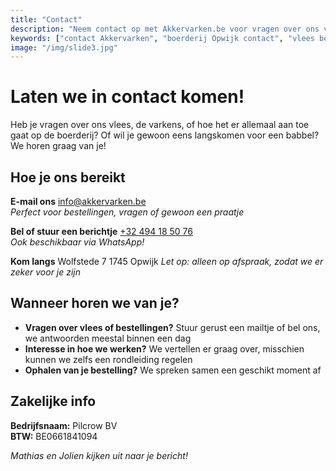 ```yaml
---
title: "Contact"
description: "Neem contact op met Akkervarken.be voor vragen over ons vlees, bestellingen of om een afspraak te maken. We helpen u graag verder."
keywords: ["contact Akkervarken", "boerderij Opwijk contact", "vlees bestellen contact", "Wolfstede Opwijk"]
image: "/img/slide3.jpg"
---
```


# Laten we in contact komen!

Heb je vragen over ons vlees, de varkens, of hoe het er allemaal aan toe gaat op de boerderij? Of wil je gewoon eens langskomen voor een babbel? We horen graag van je!

## Hoe je ons bereikt

**E-mail ons**
[info@akkervarken.be](mailto:info@akkervarken.be) \
_Perfect voor bestellingen, vragen of gewoon een praatje_

**Bel of stuur een berichtje**
[+32 494 18 50 76](tel:+32494185076) \
_Ook beschikbaar via WhatsApp!_

**Kom langs**
Wolfstede 7
1745 Opwijk
_Let op: alleen op afspraak, zodat we er zeker voor je zijn_

## Wanneer horen we van je?

- **Vragen over vlees of bestellingen?** Stuur gerust een mailtje of bel ons, we antwoorden meestal binnen een dag
- **Interesse in hoe we werken?** We vertellen er graag over, misschien kunnen we zelfs een rondleiding regelen
- **Ophalen van je bestelling?** We spreken samen een geschikt moment af

## Zakelijke info

**Bedrijfsnaam:** Pilcrow BV \
**BTW:** BE0661841094

_Mathias en Jolien kijken uit naar je bericht!_
